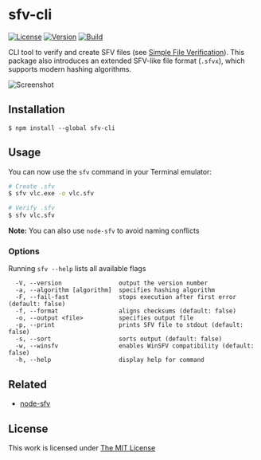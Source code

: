 # sfv-cli

[![License](https://img.shields.io/github/license/idleberg/node-sfv-cli?color=blue&style=for-the-badge)](https://github.com/idleberg/node-sfv-cli/blob/main/LICENSE)
[![Version](https://img.shields.io/npm/v/sfv-cli?style=for-the-badge)](https://www.npmjs.org/package/sfv-cli)
[![Build](https://img.shields.io/github/actions/workflow/status/idleberg/node-sfv-cli/default.yml?style=for-the-badge)](https://github.com/idleberg/node-sfv-cli/actions)

CLI tool to verify and create SFV files (see [Simple File Verification](https://www.wikiwand.com/en/Simple_file_verification)). This package also introduces an extended SFV-like file format (`.sfvx`), which supports modern hashing algorithms.

![Screenshot](https://raw.github.com/idleberg/node-sfv-cli/master/screenshot.png)

## Installation

`$ npm install --global sfv-cli`

## Usage

You can now use the `sfv` command in your Terminal emulator:

```sh
# Create .sfv
$ sfv vlc.exe -o vlc.sfv

# Verify .sfv
$ sfv vlc.sfv
```

**Note:** You can also use `node-sfv` to avoid naming conflicts

### Options

Running `sfv --help` lists all available flags

```
  -V, --version                output the version number
  -a, --algorithm [algorithm]  specifies hashing algorithm
  -F, --fail-fast              stops execution after first error (default: false)
  -f, --format                 aligns checksums (default: false)
  -o, --output <file>          specifies output file
  -p, --print                  prints SFV file to stdout (default: false)
  -s, --sort                   sorts output (default: false)
  -w, --winsfv                 enables WinSFV compatibility (default: false)
  -h, --help                   display help for command
```

## Related

- [node-sfv](https://www.npmjs.com/package/simple-file-verification)

## License

This work is licensed under [The MIT License](LICENSE)
